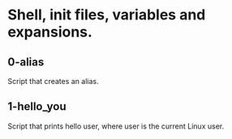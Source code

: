 # Shell, init files, variables and expansions.

## 0-alias
Script that creates an alias.

## 1-hello_you
Script that prints hello user, where user is the current Linux user.
